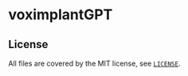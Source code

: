 # voximplantGPT
## License
All files are covered by the MIT license, see [`LICENSE`](./LICENSE.txt).
